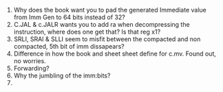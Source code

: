 1. Why does the book want you to pad the generated Immediate value from Imm Gen to 64 bits instead of 32?
2. C.JAL & c.JALR wants you to add ra when decompressing the instruction, where does one get that? Is that reg x1?
3. SRLI, SRAI & SLLI seem to misfit between the compacted and non compacted, 5th bit of imm dissapears? 
4. Difference in how the book and sheet sheet define for c.mv. Found out, no worries.
5. Forwarding?
6. Why the jumbling of the imm:bits?
7. 
